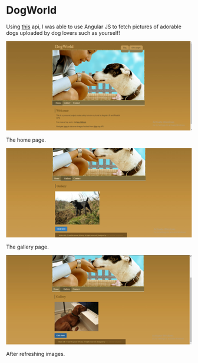 # DogWorld

Using <a href="https://dog.ceo/dog-api/">this</a> api, I was able to use Angular JS to fetch pictures of adorable dogs uploaded by dog lovers such as yourself!

![Home Page](screenshots/dogworld1.png)

The home page.

![Gallery Page](screenshots/dogworld3.png)

The gallery page.

![Gallery Page](screenshots/dogworld4.png)

After refreshing images.
